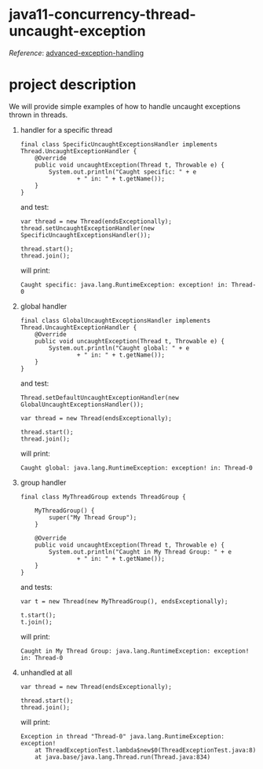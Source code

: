 # java11-concurrency-thread-uncaught-exception

_Reference_: [advanced-exception-handling](https://medium.com/@yosimizrachi/advanced-exception-handling-thread-uncaughtexceptionhandler-c72e013da092)

# project description
We will provide simple examples of how to handle uncaught exceptions
thrown in threads.

1. handler for a specific thread
    ```
    final class SpecificUncaughtExceptionsHandler implements Thread.UncaughtExceptionHandler {
        @Override
        public void uncaughtException(Thread t, Throwable e) {
            System.out.println("Caught specific: " + e
                    + " in: " + t.getName());
        }
    }
    ```
    and test:
    ```
    var thread = new Thread(endsExceptionally);
    thread.setUncaughtExceptionHandler(new SpecificUncaughtExceptionsHandler());
    
    thread.start();
    thread.join();
    ```
    will print:
    ```
    Caught specific: java.lang.RuntimeException: exception! in: Thread-0
    ```
1. global handler
    ```
    final class GlobalUncaughtExceptionsHandler implements Thread.UncaughtExceptionHandler {
        @Override
        public void uncaughtException(Thread t, Throwable e) {
            System.out.println("Caught global: " + e
                    + " in: " + t.getName());
        }
    }
    ```
    and test:
    ```
    Thread.setDefaultUncaughtExceptionHandler(new GlobalUncaughtExceptionsHandler());
    
    var thread = new Thread(endsExceptionally);
    
    thread.start();
    thread.join();
    ```
    will print:
    ```
    Caught global: java.lang.RuntimeException: exception! in: Thread-0
    ```
1. group handler
    ```
    final class MyThreadGroup extends ThreadGroup {
    
        MyThreadGroup() {
            super("My Thread Group");
        }
    
        @Override
        public void uncaughtException(Thread t, Throwable e) {
            System.out.println("Caught in My Thread Group: " + e
                    + " in: " + t.getName());
        }
    }
    ```
    and tests:
    ```
    var t = new Thread(new MyThreadGroup(), endsExceptionally);
    
    t.start();
    t.join();
    ```
    will print:
    ```
    Caught in My Thread Group: java.lang.RuntimeException: exception! in: Thread-0
    ```
1. unhandled at all
    ```
    var thread = new Thread(endsExceptionally);
    
    thread.start();
    thread.join();
    ```
    will print:
    ```
    Exception in thread "Thread-0" java.lang.RuntimeException: exception!
    	at ThreadExceptionTest.lambda$new$0(ThreadExceptionTest.java:8)
    	at java.base/java.lang.Thread.run(Thread.java:834)
    ```